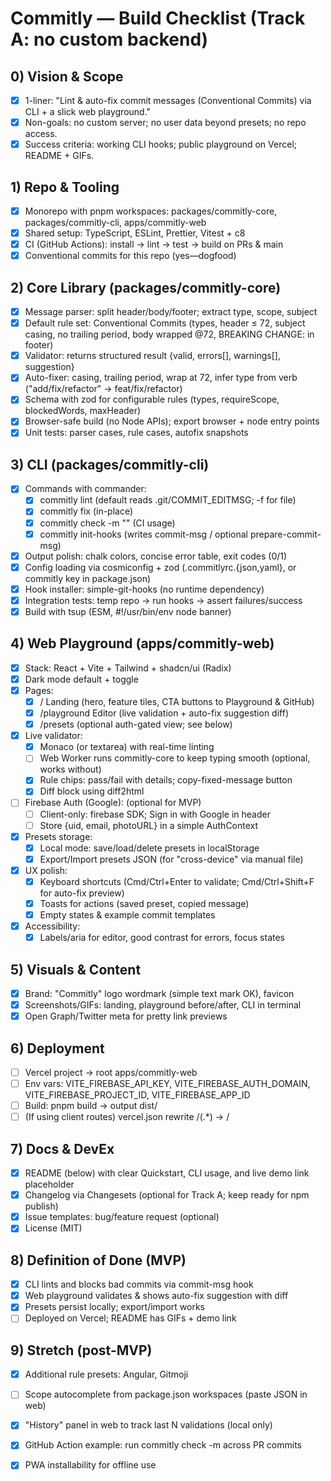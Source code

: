 # Commitly — Build Checklist (Track A: no custom backend)

## 0) Vision & Scope

- [x] 1-liner: "Lint & auto-fix commit messages (Conventional Commits) via CLI + a slick web playground."
- [x] Non-goals: no custom server; no user data beyond presets; no repo access.
- [x] Success criteria: working CLI hooks; public playground on Vercel; README + GIFs.

## 1) Repo & Tooling

- [x] Monorepo with pnpm workspaces: packages/commitly-core, packages/commitly-cli, apps/commitly-web
- [x] Shared setup: TypeScript, ESLint, Prettier, Vitest + c8
- [x] CI (GitHub Actions): install → lint → test → build on PRs & main
- [x] Conventional commits for this repo (yes—dogfood)

## 2) Core Library (packages/commitly-core)

- [x] Message parser: split header/body/footer; extract type, scope, subject
- [x] Default rule set: Conventional Commits (types, header ≤ 72, subject casing, no trailing period, body wrapped @72, BREAKING CHANGE: in footer)
- [x] Validator: returns structured result {valid, errors[], warnings[], suggestion}
- [x] Auto-fixer: casing, trailing period, wrap at 72, infer type from verb ("add/fix/refactor" → feat/fix/refactor)
- [x] Schema with zod for configurable rules (types, requireScope, blockedWords, maxHeader)
- [x] Browser-safe build (no Node APIs); export browser + node entry points
- [x] Unit tests: parser cases, rule cases, autofix snapshots

## 3) CLI (packages/commitly-cli)

- [x] Commands with commander:
  - [x] commitly lint (default reads .git/COMMIT_EDITMSG; -f for file)
  - [x] commitly fix (in-place)
  - [x] commitly check -m "<msg>" (CI usage)
  - [x] commitly init-hooks (writes commit-msg / optional prepare-commit-msg)
- [x] Output polish: chalk colors, concise error table, exit codes (0/1)
- [x] Config loading via cosmiconfig + zod (.commitlyrc.{json,yaml}, or commitly key in package.json)
- [x] Hook installer: simple-git-hooks (no runtime dependency)
- [x] Integration tests: temp repo → run hooks → assert failures/success
- [x] Build with tsup (ESM, #!/usr/bin/env node banner)

## 4) Web Playground (apps/commitly-web)

- [x] Stack: React + Vite + Tailwind + shadcn/ui (Radix)
- [x] Dark mode default + toggle
- [x] Pages:
  - [x] / Landing (hero, feature tiles, CTA buttons to Playground & GitHub)
  - [x] /playground Editor (live validation + auto-fix suggestion diff)
  - [x] /presets (optional auth-gated view; see below)
- [x] Live validator:
  - [x] Monaco (or textarea) with real-time linting
  - [ ] Web Worker runs commitly-core to keep typing smooth (optional, works without)
  - [x] Rule chips: pass/fail with details; copy-fixed-message button
  - [x] Diff block using diff2html
- [ ] Firebase Auth (Google): (optional for MVP)
  - [ ] Client-only: firebase SDK; Sign in with Google in header
  - [ ] Store {uid, email, photoURL} in a simple AuthContext
- [x] Presets storage:
  - [x] Local mode: save/load/delete presets in localStorage
  - [x] Export/Import presets JSON (for "cross-device" via manual file)
- [x] UX polish:
  - [x] Keyboard shortcuts (Cmd/Ctrl+Enter to validate; Cmd/Ctrl+Shift+F for auto-fix preview)
  - [x] Toasts for actions (saved preset, copied message)
  - [x] Empty states & example commit templates
- [x] Accessibility:
  - [x] Labels/aria for editor, good contrast for errors, focus states

## 5) Visuals & Content

- [x] Brand: "Commitly" logo wordmark (simple text mark OK), favicon
- [x] Screenshots/GIFs: landing, playground before/after, CLI in terminal
- [x] Open Graph/Twitter meta for pretty link previews

## 6) Deployment

- [ ] Vercel project → root apps/commitly-web
- [ ] Env vars: VITE_FIREBASE_API_KEY, VITE_FIREBASE_AUTH_DOMAIN, VITE_FIREBASE_PROJECT_ID, VITE_FIREBASE_APP_ID
- [ ] Build: pnpm build → output dist/
- [ ] (If using client routes) vercel.json rewrite /(.*) → /

## 7) Docs & DevEx

- [x] README (below) with clear Quickstart, CLI usage, and live demo link placeholder
- [x] Changelog via Changesets (optional for Track A; keep ready for npm publish)
- [x] Issue templates: bug/feature request (optional)
- [x] License (MIT)

## 8) Definition of Done (MVP)

- [x] CLI lints and blocks bad commits via commit-msg hook
- [x] Web playground validates & shows auto-fix suggestion with diff
- [x] Presets persist locally; export/import works
- [ ] Deployed on Vercel; README has GIFs + demo link

## 9) Stretch (post-MVP)

- [x] Additional rule presets: Angular, Gitmoji
- [ ] Scope autocomplete from package.json workspaces (paste JSON in web)
- [x] "History" panel in web to track last N validations (local only)
- [x] GitHub Action example: run commitly check -m across PR commits
- [x] PWA installability for offline use


